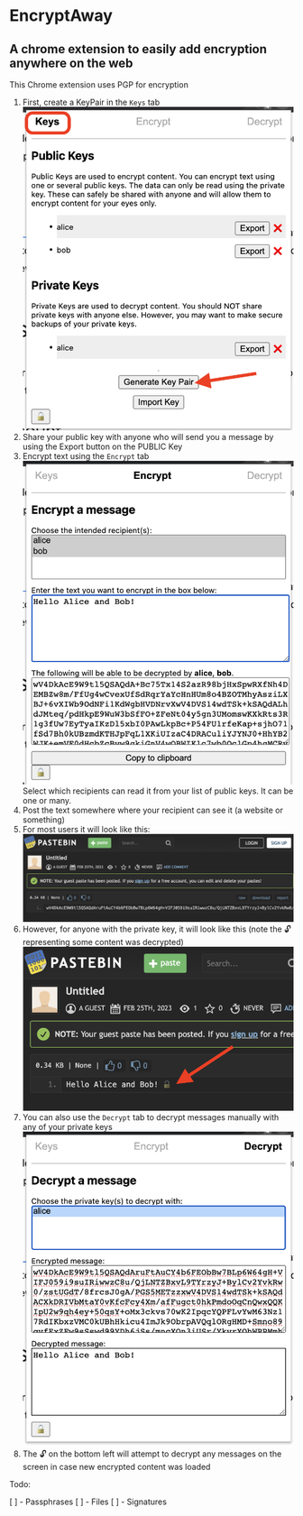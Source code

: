 # EncryptAway

## A chrome extension to easily add encryption anywhere on the web

This Chrome extension uses PGP for encryption

1. First, create a KeyPair in the `Keys` tab
![Key Generation](./demo-screens/GenerateKey.png)
1. Share your public key with anyone who will send you a message by using the Export button on the PUBLIC Key
1. Encrypt text using the `Encrypt` tab
![Encrypt](./demo-screens/Encrypt.png)
Select which recipients can read it from your list of public keys. It can be one or many.
1. Post the text somewhere where your recipient can see it (a website or something)
1. For most users it will look like this:
![Encrypted on website](./demo-screens/EncryptedWebContent.png)
1. However, for anyone with the private key, it will look like this (note the 🔓 representing some content was decrypted)
![Decrypted on website](./demo-screens/DecryptedWebContent.png)
1. You can also use the `Decrypt` tab to decrypt messages manually with any of your private keys
![Decrypt tab](./demo-screens/Decrypt.png)
1. The 🔓 on the bottom left will attempt to decrypt any messages on the screen in case new encrypted content was loaded

Todo:

[ ] - Passphrases
[ ] - Files
[ ] - Signatures
